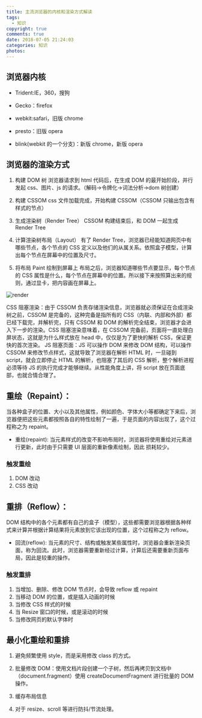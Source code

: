 ```yaml
---
title: 主流浏览器的内核和渲染方式解读
tags:
  - 知识
copyright: true
comments: true
date: 2018-07-05 21:24:03
categories: 知识
photos:
---
```


## 浏览器内核

- Trident:IE，360，搜狗

- Gecko：firefox

- webkit:safari，旧版 chrome

- presto：旧版 opera

- blink(webkit 的一个分支)：新版 chrome，新版 opera

## 浏览器的渲染方式

1. 构建 DOM 树
   浏览器请求到 html 代码后，在生成 DOM 的最开始阶段，并行发起 css、图片、js 的请求。（解码->令牌化->词法分析->dom 树创建）

2. 构建 CSSOM
   css 文件加载完成，开始构建 CSSOM（CSSOM 只输出包含有样式的节点）

3. 生成渲染树（Render Tree）
   CSSOM 构建结束后，和 DOM 一起生成 Render Tree

4. 计算渲染树布局（Layout）
   有了 Render Tree，浏览器已经能知道网页中有哪些节点，各个节点的 CSS 定义以及他们的从属关系。依照盒子模型，计算出每个节点在屏幕中的位置及尺寸。

5. 将布局 Paint 绘制到屏幕上
   布局之后，浏览器知道哪些节点要显示，每个节点的 CSS 属性是什么，每个节点在屏幕中的位置。所以接下来按照算出来的规则，通过显卡，把内容画在屏幕上。

![render](http://cdn.mydearest.cn/blog/images/render.png)

CSS 阻塞渲染：由于 CSSOM 负责存储渲染信息，浏览器就必须保证在合成渲染树之前，CSSOM 是完备的，这种完备是指所有的 CSS（内联、内部和外部）都已经下载完，并解析完，只有 CSSOM 和 DOM 的解析完全结束，浏览器才会进入下一步的渲染。CSS 阻塞渲染意味着，在 CSSOM 完备前，页面将一直处理白屏状态，这就是为什么样式放在 head 中，仅仅是为了更快的解析 CSS，保证更快的首次渲染。
JS 阻塞页面：JS 可以操作 DOM 来修改 DOM 结构，可以操作 CSSOM 来修改节点样式，这就导致了浏览器在解析 HTML 时，一旦碰到 script，就会立即停止 HTML 的解析，也阻塞了其后的 CSS 解析，整个解析进程必须等待 JS 的执行完成才能够继续。从性能角度上讲，将 script 放在页面底部，也就合情合理了。

## 重绘（Repaint）：

当各种盒子的位置、大小以及其他属性，例如颜色、字体大小等都确定下来后，浏览器便把这些元素都按照各自的特性绘制了一遍，于是页面的内容出现了，这个过程称之为 repaint。

- 重绘(repaint): 当元素样式的改变不影响布局时，浏览器将使用重绘对元素进行更新，此时由于只需要 UI 层面的重新像素绘制，因此 损耗较少。

### 触发重绘

1. DOM 改动
2. CSS 改动

## 重排（Reflow）：

DOM 结构中的各个元素都有自己的盒子（模型），这些都需要浏览器根据各种样式来计算并根据计算结果将元素放到它该出现的位置，这个过程称之为 reflow。

- 回流(reflow): 当元素的尺寸、结构或触发某些属性时，浏览器会重新渲染页面，称为回流。此时，浏览器需要重新经过计算，计算后还需要重新页面布局，因此是较重的操作。

### 触发重排

1. 当增加、删除、修改 DOM 节点时，会导致 reflow 或 repaint
2. 当移动 DOM 的位置，或是插入动画的时候
3. 当修改 CSS 样式的时候
4. 当 Resize 窗口的时候，或是滚动的时候
5. 当修改网页的默认字体时

## 最小化重绘和重排

1. 避免频繁使用 style，而是采用修改 class 的方式。

2. 批量修改 DOM：使用文档片段创建一个子树，然后再拷贝到文档中（document.fragment）使用 createDocumentFragment 进行批量的 DOM 操作。

3. 缓存布局信息

4. 对于 resize、scroll 等进行防抖/节流处理。
